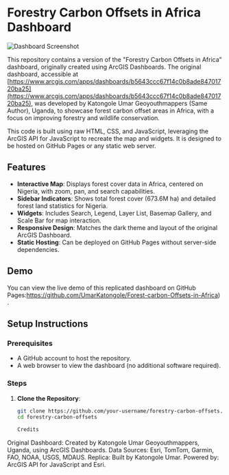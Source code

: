 # Forestry Carbon Offsets in Africa Dashboard

![Dashboard Screenshot]((https://drive.google.com/file/d/1nN0X3eAO_90l4MTrdsiAiHXr7jzBYG7V/view?usp=drive_link))

This repository contains a  version of the "Forestry Carbon Offsets in Africa" dashboard, originally created using ArcGIS Dashboards. The original dashboard, accessible at [https://www.arcgis.com/apps/dashboards/b5643ccc67f14c0b8ade84701720ba25](https://www.arcgis.com/apps/dashboards/b5643ccc67f14c0b8ade84701720ba25), was developed by Katongole Umar Geoyouthmappers (Same Author), Uganda, to showcase forest carbon offset areas in Africa, with a focus on improving forestry and wildlife conservation.

This code is built using raw HTML, CSS, and JavaScript, leveraging the ArcGIS API for JavaScript to recreate the map and widgets. It is designed to be hosted on GitHub Pages or any static web server.

## Features

- **Interactive Map**: Displays forest cover data in Africa, centered on Nigeria, with zoom, pan, and search capabilities.
- **Sidebar Indicators**: Shows total forest cover (673.6M ha) and detailed forest land statistics for Nigeria.
- **Widgets**: Includes Search, Legend, Layer List, Basemap Gallery, and Scale Bar for map interaction.
- **Responsive Design**: Matches the dark theme and layout of the original ArcGIS Dashboard.
- **Static Hosting**: Can be deployed on GitHub Pages without server-side dependencies.

## Demo

You can view the live demo of this replicated dashboard on GitHub Pages:https://github.com/UmarKatongole/Forest-carbon-Offsets-in-Africa) .

## Setup Instructions

### Prerequisites
- A GitHub account to host the repository.
- A web browser to view the dashboard (no additional software required).

### Steps
1. **Clone the Repository**:
   ```bash
   git clone https://github.com/your-username/forestry-carbon-offsets.git
   cd forestry-carbon-offsets

   Credits
Original Dashboard: Created by Katongole Umar Geoyouthmappers, Uganda, using ArcGIS Dashboards.
Data Sources: Esri, TomTom, Garmin, FAO, NOAA, USGS, MDAUS.
Replica: Built by Katongole Umar.
Powered by: ArcGIS API for JavaScript and Esri.
